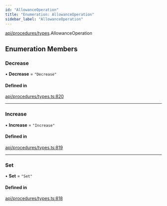 ```yaml
---
id: "AllowanceOperation"
title: "Enumeration: AllowanceOperation"
sidebar_label: "AllowanceOperation"
---
```


[api/procedures/types](../../../../../modules/API/Procedures/Types/Types.md).AllowanceOperation

## Enumeration Members

### Decrease

• **Decrease** = ``"Decrease"``

#### Defined in

[api/procedures/types.ts:820](https://github.com/PolymeshAssociation/polymesh-sdk/blob/91c2d2d8/src/api/procedures/types.ts#L820)

___

### Increase

• **Increase** = ``"Increase"``

#### Defined in

[api/procedures/types.ts:819](https://github.com/PolymeshAssociation/polymesh-sdk/blob/91c2d2d8/src/api/procedures/types.ts#L819)

___

### Set

• **Set** = ``"Set"``

#### Defined in

[api/procedures/types.ts:818](https://github.com/PolymeshAssociation/polymesh-sdk/blob/91c2d2d8/src/api/procedures/types.ts#L818)
